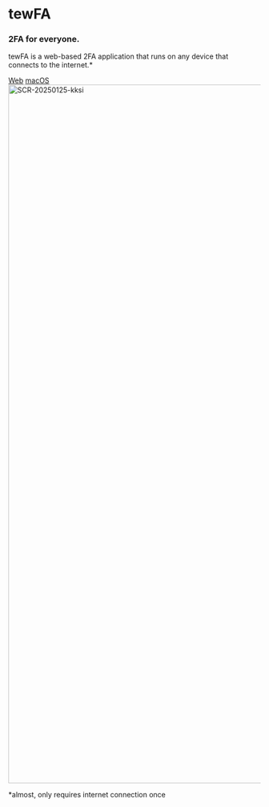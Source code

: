 # tewFA
### 2FA for everyone.

tewFA is a web-based 2FA application that runs on any device that connects to the internet.*

[Web](https://tewfa.pafges.dev) [macOS](https://github.com/tewfa/tewfa-mac)
<img width="1392" alt="SCR-20250125-kksi" src="https://github.com/user-attachments/assets/643bda9a-6ef6-4027-bfe2-949458a60b2e" />

*almost, only requires internet connection once
